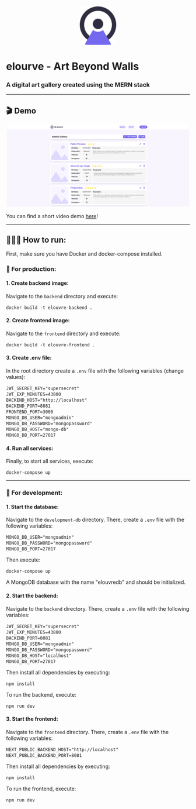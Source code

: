 
<p align="center">
    <img src="frontend/public/elouvre-logo.svg" width="100px"/>
</p>

# elourve - Art Beyond Walls
### A digital art gallery created using the MERN stack

---

## 🎬 Demo
<p align="center">
    <img src="doc/preview.png" width="500px"/>
</p>

You can find a short video demo [here](doc/elouvre-demo.webm)!

---

## 🏃🏻‍♂️ How to run:
First, make sure you have Docker and docker-compose installed.

### 🚀 For production:

#### 1. Create backend image:
Navigate to the ``backend`` directory and execute:
```
docker build -t elouvre-backend .
```

#### 2. Create frontend image:
Navigate to the ``frontend`` directory and execute:
```
docker build -t elouvre-frontend .
```

#### 3. Create .env file:
In the root directory create a ``.env`` file with the following variables (change values):
```config
JWT_SECRET_KEY="supersecret"
JWT_EXP_MINUTES=43800
BACKEND_HOST="http://localhost"
BACKEND_PORT=8081
FRONTEND_PORT=3000
MONGO_DB_USER="mongoadmin"
MONGO_DB_PASSWORD="mongopassword"
MONGO_DB_HOST="mongo-db"
MONGO_DB_PORT=27017
```

#### 4. Run all services:
Finally, to start all services, execute:
```
docker-compose up
```

---

### 🔧 For development:

#### 1. Start the database:
Navigate to the ``development-db`` directory. There, create a ``.env`` file with the following variables:
```config
MONGO_DB_USER="mongoadmin"
MONGO_DB_PASSWORD="mongopassword"
MONGO_DB_PORT=27017
```

Then execute:
```
docker-compose up
```

A MongoDB database with the name "elouvredb" and should be initialized.


#### 2. Start the backend:
Navigate to the ``backend`` directory. There, create a ``.env`` file with the following variables:
```config
JWT_SECRET_KEY="supersecret"
JWT_EXP_MINUTES=43800
BACKEND_PORT=8081
MONGO_DB_USER="mongoadmin"
MONGO_DB_PASSWORD="mongopassword"
MONGO_DB_HOST="localhost"
MONGO_DB_PORT=27017
```

Then install all dependencies by executing:
```
npm install
```

To run the backend, execute:
```
npm run dev
```

#### 3. Start the frontend:
Navigate to the ``frontend`` directory. There, create a ``.env`` file with the following variables:
```config
NEXT_PUBLIC_BACKEND_HOST="http://localhost"
NEXT_PUBLIC_BACKEND_PORT=8081
```

Then install all dependencies by executing:
```
npm install
```

To run the frontend, execute:
```
npm run dev
```